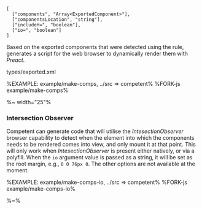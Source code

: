 ```## makeComponentsScript => string
[
  ["components", "Array<ExportedComponent>"],
  ["componentsLocation", "string"],
  ["includeH=", "boolean"],
  ["io=", "boolean"]
]
```

Based on the exported components that were detected using the rule, generates a script for the web browser to dynamically render them with _Preact_.

<typedef flatten>types/exported.xml</typedef>

%EXAMPLE: example/make-comps, ../src => competent%
%FORK-js example/make-comps%

%~ width="25"%

### Intersection Observer

Competent can generate code that will utilise the _IntesectionObserver_ browser capability to detect when the element into which the components needs to be rendered comes into view, and only mount it at that point. This will only work when _IntesectionObserver_ is present either natively, or via a polyfill. When the `io` argument value is passed as a string, it will be set as the root margin, e.g., `0 0 76px 0`. The other options are not available at the moment.

%EXAMPLE: example/make-comps-io, ../src => competent%
%FORK-js example/make-comps-io%

%~%